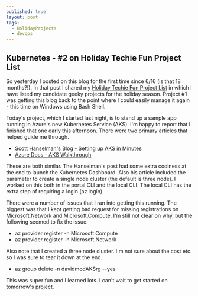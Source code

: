 ```yaml
---
published: true
layout: post
tags:
  - HolidayProjects
  - devops
---
```

## Kubernetes - #2 on Holiday Techie Fun Project List

So yesterday I posted on this blog for the first time since 6/16 (is that 18 months?!).  In that post I shared my [Holiday Techie Fun Project List](http://davidmcd.com/2017/12/20/Holiday-Projects-List/) in which I have listed my candidate geeky projects for the holiday season.  Project #1 was getting this blog back to the point where I could easily manage it again - this time on Windows using Bash Shell.  

Today's project, which I started last night, is to stand up a sample app running in Azure's new Kubernetes Service (AKS).  I'm happy to report that I finished that one early this afternoon.  There were two primary articles that helped guide me through.  
- [Scott Hanselman's Blog - Setting up AKS in Minutes](https://www.hanselman.com/blog/SettingUpAManagedContainerClusterWithAKSAndKubernetesInTheAzureCloudRunningNETCoreInMinutes.aspx)
- [Azure Docs - AKS Walkthrough](https://docs.microsoft.com/en-us/azure/aks/kubernetes-walkthrough)

These are both similar.  The Hanselman's post had some extra coolness at the end to launch the Kubernetes Dashboard.  Also his article included the parameter to create a single node cluster (the default is three node).  I worked on this both in the portal CLI and the local CLI.  The local CLI has the extra step of requiring a login (az login).  

There were a number of issues that I ran into getting this running.  The biggest was that I kept getting bad request for missing registrations on Microsoft.Network and Microsoft.Compute.  I'm still not clear on why, but the following seemed to fix the issue.  
- az provider register -n Microsoft.Compute
- az provider register -n Microsoft.Network

Also note that I created a three node cluster.  I'm not sure about the cost etc. so I was sure to tear it down at the end.  
- az group delete -n davidmcdAKSrg --yes

This was super fun and I learned lots.  I can't wait to get started on tomorrow's project.  
